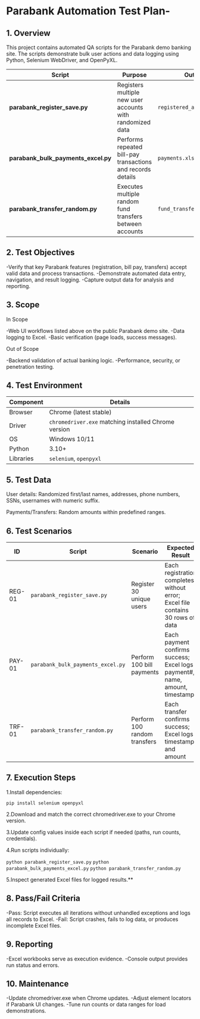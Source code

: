 # Parabank Automation Test Plan-

## 1. Overview

This project contains automated QA scripts for the Parabank demo banking site.
The scripts demonstrate bulk user actions and data logging using Python, Selenium WebDriver, and OpenPyXL.

| Script                              | Purpose                                                     | Output                     |
| ----------------------------------- | ----------------------------------------------------------- | -------------------------- |
| **parabank_register_save.py**       | Registers multiple new user accounts with randomized data   | `registered_accounts.xlsx` |
| **parabank_bulk_payments_excel.py** | Performs repeated bill-pay transactions and records details | `payments.xlsx`            |
| **parabank_transfer_random.py**     | Executes multiple random fund transfers between accounts    | `fund_transfers.xlsx`      |


## 2. Test Objectives

-Verify that key Parabank features (registration, bill pay, transfers) accept valid data and process transactions.
-Demonstrate automated data entry, navigation, and result logging.
-Capture output data for analysis and reporting.

## 3. Scope

In Scope

-Web UI workflows listed above on the public Parabank demo site.
-Data logging to Excel.
-Basic verification (page loads, success messages).

Out of Scope

-Backend validation of actual banking logic.
-Performance, security, or penetration testing.


## 4. Test Environment

| Component | Details                                              |
| --------- | ---------------------------------------------------- |
| Browser   | Chrome (latest stable)                               |
| Driver    | `chromedriver.exe` matching installed Chrome version |
| OS        | Windows 10/11                                        |
| Python    | 3.10+                                                |
| Libraries | `selenium`, `openpyxl`                               |

## 5. Test Data

User details: Randomized first/last names, addresses, phone numbers, SSNs, usernames with numeric suffix.

Payments/Transfers: Random amounts within predefined ranges.

## 6. Test Scenarios

| ID     | Script                            | Scenario                     | Expected Result                                                                |
| ------ | --------------------------------- | ---------------------------- | ------------------------------------------------------------------------------ |
| REG-01 | `parabank_register_save.py`       | Register 30 unique users     | Each registration completes without error; Excel file contains 30 rows of data |
| PAY-01 | `parabank_bulk_payments_excel.py` | Perform 100 bill payments    | Each payment confirms success; Excel logs payment#, name, amount, timestamp    |
| TRF-01 | `parabank_transfer_random.py`     | Perform 100 random transfers | Each transfer confirms success; Excel logs timestamp and amount                |

## 7. Execution Steps

 1.Install dependencies:

`pip install selenium openpyxl`

 2.Download and match the correct chromedriver.exe to your Chrome version.
 
 3.Update config values inside each script if needed (paths, run counts, credentials).
 
 4.Run scripts individually:

`python parabank_register_save.py`
`python parabank_bulk_payments_excel.py`
`python parabank_transfer_random.py`

 5.Inspect generated Excel files for logged results.**

## 8. Pass/Fail Criteria

-Pass: Script executes all iterations without unhandled exceptions and logs all records to Excel.
-Fail: Script crashes, fails to log data, or produces incomplete Excel files.


## 9. Reporting

-Excel workbooks serve as execution evidence.
-Console output provides run status and errors.

## 10. Maintenance

-Update chromedriver.exe when Chrome updates.
-Adjust element locators if Parabank UI changes.
-Tune run counts or data ranges for load demonstrations.
